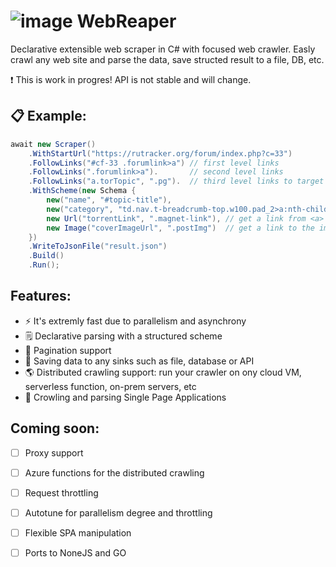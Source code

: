 
# ![image](https://user-images.githubusercontent.com/6662454/167391357-edb02ce2-a63c-439b-be9b-69b4b4796b1c.png) WebReaper


Declarative extensible web scraper in C# with focused web crawler. Easly crawl any web site and parse the data, save structed result to a file, DB, etc.

:exclamation: This is work in progres! API is not stable and will change.

## 📋 Example:

```c#
await new Scraper()
    .WithStartUrl("https://rutracker.org/forum/index.php?c=33")
    .FollowLinks("#cf-33 .forumlink>a") // first level links
    .FollowLinks(".forumlink>a").       // second level links
    .FollowLinks("a.torTopic", ".pg").  // third level links to target pages
    .WithScheme(new Schema {
        new("name", "#topic-title"),
        new("category", "td.nav.t-breadcrumb-top.w100.pad_2>a:nth-child(3)"),
        new Url("torrentLink", ".magnet-link"), // get a link from <a> HTML tag (href attribute)
        new Image("coverImageUrl", ".postImg")  // get a link to the image from HTML <img> tag (src attribute)
    })
    .WriteToJsonFile("result.json")
    .Build()
    .Run();
```

## Features:

* :zap: It's extremly fast due to parallelism and asynchrony
* 🗒 Declarative parsing with a structured scheme
* :page_facing_up: Pagination support
* 💾 Saving data to any sinks such as file, database or API
* :earth_americas: Distributed crawling support: run your crawler on ony cloud VM, serverless function, on-prem servers, etc
* :octopus: Crowling and parsing Single Page Applications

## Coming soon:

- [ ] Proxy support
- [ ] Azure functions for the distributed crawling
- [ ] Request throttling
- [ ] Autotune for parallelism degree and throttling
- [ ] Flexible SPA manipulation
- [ ] Ports to NoneJS and GO

